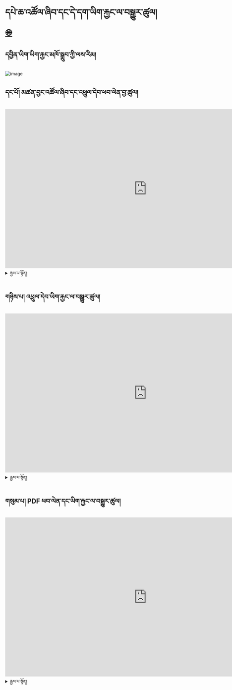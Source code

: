 # དཔེ་ཆ་འཚོལ་ཞིབ་དང་དེ་དག་ཡིག་རྐྱང་ལ་བསྒྱུར་ཚུལ། [ 🌐](en/mt/english-etexts.md)


## དབྱིན་ཡིག་ཡིག་རྐྱང་མཁོ་སྒྲུབ་ཀྱི་ལས་རིམ། 
![image](https://user-images.githubusercontent.com/17675331/219353474-f8079425-f2cd-415f-b9fd-1c4d6b9c02c1.png)


## དང་པོ། མཚན་བྱང་འཚོལ་ཞིབ་དང་འཕྲུལ་དེབ་ཕབ་ལེན་བྱ་ཚུལ།

<iframe width="911" height="513" src="https://www.youtube.com/embed/qv2UBxyjrzg" title="Get title and download from libgen" frameborder="0" allow="accelerometer; autoplay; clipboard-write; encrypted-media; gyroscope; picture-in-picture; web-share" allowfullscreen></iframe>

<details>
  <summary>རྒྱས་པ་སྟོན།</summary>

### མཚན་བྱང་འཚོལ་ཞིབ་བྱ་རྒྱུ་ལ་ཐབས་ལམ་གཉིས་ཡོད།
  
ཐབས་ལམ་དང་པོ། མཚན་བྱང་སྟེང་དུ་ཡོད་པའི་དྲྭ་ཐག་་ལ་སྣུན།་ 
[The PrinceThink](https://www.gutenberg.org/ebooks/1232)
  
![session name1 (38)](https://user-images.githubusercontent.com/124126972/222678690-e7b4e8c6-a7ce-422d-8d1a-ae49995e9ccc.png)

ཐབས་ལམ་གཉིས་པ། 1. goole search ནང་དུ་དཔེ་མཛོདlibgen ཞེས་པ་དེ་འཚོལ།
  
![session name1 (39)](https://user-images.githubusercontent.com/124126972/222680454-72c621d9-4300-4de9-af9c-0cf5447603bf.png)

1. search ཟེར་བའི་སྟོང་ཆ་དེ་ནང་དུ་རྩོམ་པ་པོ་མཚན་བྱང་འཚོལ་ཞིབ་བྱེད།
  
![session name1 (40)](https://user-images.githubusercontent.com/124126972/222681641-e00c7436-9b72-43b5-b990-a084693873b0.png)

### འཕྲུལ་དེབ་ཕབ་ལེན་བྱ་ཚུལ།
  
1. རྩོམ་པ་པོ་མཚན་གྱི་ཐོག་ཏུ་སྣུན།
  
![session name1 (41)](https://user-images.githubusercontent.com/124126972/222682941-2da94793-405e-4c66-9344-ddef883dcbad.png)

2. epub ལ་སྣུན།
  
![session name1 (42)](https://user-images.githubusercontent.com/124126972/222684749-e7bfe0bd-d044-4818-9732-2fa849362b3f.png)

3. དེབ་འདིའི་པར་ཀྱི་ཐོག་ཏུ་སྣུན།
  
![session name1 (43)](https://user-images.githubusercontent.com/124126972/222685872-2cd6a7a0-d4ea-42b0-8f80-77745cc6452e.png)

4. མཐའ་མ་getཞེས་པ་ལ་སྣོན་ནས་འཕྲུལ་དེབ་ཕབ་ལེན་བྱེད་ཐུབ།
  
![session name1 (63)](https://user-images.githubusercontent.com/124126972/223019256-bd17f6fc-2b10-4bdf-b6c1-b9d4a92aa13f.png)



  
</details>
 

## གཉིས་པ། འཕྲུལ་དེབ་ཡིག་རྐྱང་ལ་བསྒྱུར་ཚུལ།

<iframe width="911" height="513" src="https://www.youtube.com/embed/hwZm9l6p_-g" title="Convert epub and cleanup file" frameborder="0" allow="accelerometer; autoplay; clipboard-write; encrypted-media; gyroscope; picture-in-picture; web-share" allowfullscreen></iframe>


<details>
  <summary>རྒྱས་པ་སྟོན།</summary>


### འཕྲུལ་དེབ་ཡིག་རྐྱང་ལ་བསྒྱུར་ཚུལ།

1. ཐོག་མར་calibreསྒོ་ཕྱེ།
    
![session name1 (47)](https://user-images.githubusercontent.com/124126972/222691024-df7dcb09-211e-442c-81bf-526b60e1d66a.png)

2. Formats ལ་སྣུན།
    
![session name1 (48)](https://user-images.githubusercontent.com/124126972/222709470-b359634f-3086-4019-a0fc-f21789660390.png)

2. Convert book ལ་སྣུན་མ་ཐག་bulk convert ལ་ཡང་སྣུན།
    
![session name1 (50)](https://user-images.githubusercontent.com/124126972/222711879-54a1a5ef-9188-4323-94ce-75ba97ade277.png)

3. ལག་གཡས་པ་ཕྱོགས་སུ་ཡོད་པའི་output format ཁ་སྐོང་ན་txtཞེས་པ་སྣུན།
    
![session name1 (51)](https://user-images.githubusercontent.com/124126972/222714043-4d67b7d8-3cca-493b-8d92-04603cb7fcdb.png)


### ཡིག་རྐྱང་ལ་ཇི་ལྟར་ལྟ་དགོས་ཚུལ།

txt ཡང་ན་ click to open ལ་སྣུན།

![session name1 (52)](https://user-images.githubusercontent.com/124126972/222715280-862e7953-ef53-4e34-9ddf-a1b483afa57b.png)

### ཡིག་ཆ་ཕན་ཚུན་བསྒྱུར་སའི་མཉེན་ཆས།
  
སྒེའུ་ཁུང་རྟགས་ཅན།-notebook

ཀུ་ཤུ་རྟགས་ཅན།-text editor
    
### རྩོམ་བསྒྱུར་བྱེད་དགོས་དོན་ནི།

foot note དང་རི་མོ་ལ་སོགས་པ་མི་དགོས་པ་རྣམས་གཙང་བཤུ་བྱ་དགོས་

### རྩོམ་བསྒྱུར་གཙང་བཤུ་བྱེད་སྟངས་ནི།

1. ཡིག་རྐྱང་བཟོ་ཚར་བའི་folderའདི་ལ་རྩི་རྩི་གཡས་སྣུན་བྱེད་ནས་open with ཁ་ཐུག་notepadལ་སྣུན།
    
![session name1 (53)](https://user-images.githubusercontent.com/124126972/222716611-a595875f-1614-4f04-bede-0756b0723b67.png)

2.ཡི་གེ་མི་དགོས་པ་ཞིག་ལ་སྟགས་རྒྱག།
    
![session name1 (55)](https://user-images.githubusercontent.com/124126972/222717524-25e0c7c6-a53f-4791-b83d-e5e060edf9bb.png)

3.དེ་ནས་editབྱེད་replaceལ་སྣུན།
    
![session name1 (56)](https://user-images.githubusercontent.com/124126972/222718623-c634d326-0352-4410-b683-ba83d5e5278a.png)

4. ཡི་གེ་བསྒྱུར་དགོས་པ་འདི་replaceནང་དུ་བྲིས།

- གལ་སྲིད་ཡི་གེ་གཅིག་རང་བསྒྱུར་བཅོས་བྱེད་དགོས་ན་replaceསྣུན།
- ག་ལ་སྲིད་ཡི་གེ་ཆ་ཚང་བསྒྱུར་བཅོས་བྱེད་དགོས་ན་replace allསྣུན།
    
![session name1 (57)](https://user-images.githubusercontent.com/124126972/222719636-58f70f14-fae6-4df6-b8c8-5486e2f718d7.png)

### མཐའ་མ་ཉར་ཚག་་saveབྱེད་སྟངས་ནི།

fileནས་saveཡང་ན་save asལ་ཉར་ཚག་བྱེད།
    
![session name1 (58)](https://user-images.githubusercontent.com/124126972/222720896-d27348cc-4bc8-41e0-896e-2ff5035e7bbe.png)



</details>  


## གསུམ་པ། PDF ཕབ་ལེན་དང་ཡིག་རྐྱང་ལ་བསྒྱུར་ཚུལ།

<iframe width="911" height="513" src="https://www.youtube.com/embed/rsCvvePGHu4" title="Get pdf and convert it to txt" frameborder="0" allow="accelerometer; autoplay; clipboard-write; encrypted-media; gyroscope; picture-in-picture; web-share" allowfullscreen></iframe>

<details>
  <summary>རྒྱས་པ་སྟོན།</summary>

 
### PDF ཕབ་ལེན་བྱེད་སྟངས།
       
1. དཔེ་ཆའི་མཚན་གཞུང་འོག་ཏུ་PDFཞེས་པ་དེ་སྣོན།
   
![session name1 (61)](https://user-images.githubusercontent.com/124126972/223018161-4fe0d15d-1c62-4f5b-8dfb-52cfcf95177f.png)

2. རི་མོ་ཐོག་ཏུ་སྣུན།
   
![session name1 (62)](https://user-images.githubusercontent.com/124126972/223018862-86c7f966-8ca4-44f8-8afd-c18bc358be2d.png)

3. getཞེས་པ་དེ་ལ་ཡང་སྣོན་པ་དང་ཕབ་ལེན་བྱེད་བཞིན་པའི་སྐབས་རེད།

![session name1 (63)](https://user-images.githubusercontent.com/124126972/223019214-bb456848-7268-4352-baa2-a92ff89ad1d7.png)

### PDFཡིག་རྐྱང་ལ་བསྒྱུར་ཚུལ།
       
1.དྲྭ་ལམ་ནས་pdf to text.com ཞེས་པ་འདི་འཚོལ།
   
![session name1 (64)](https://user-images.githubusercontent.com/124126972/223021593-2f39ce90-09cd-4e85-803c-d3d66b640972.png)

 2.upload filesནང་དུ་དེབ་འདི་མཚན་བྱང་ནང་བླུགས་ནས་ཁ་ཐུག་ཕབ་ལེན་བྱས།
   
![session name1 (65)](https://user-images.githubusercontent.com/124126972/223022344-d6bbdc3a-8616-41c4-b41b-01df79ec435e.png)

3.དེ་ནས་སོ་སོར་ཕབ་ལེན་བྱེད་སའི་མཚན་པབལྟས་ནས་notebookཀྱི་པར་དེ་ལ་རྩི་རྩི་གཡས་སྣུན་བྱས་ནས་open with note pad བྱེད།
   
![session name1 (66)](https://user-images.githubusercontent.com/124126972/223023719-c88bb54c-7730-4f1b-a7aa-74af29065189.png)

### རྩོམ་བསྒྱུར་གཙང་བཟོ་བྱེད་སྟངས།
   
1.ཡི་གེ་མི་དགོས་པ་ཞིག་ལ་སྟགས་རྒྱག།
   
![session name1 (67)](https://user-images.githubusercontent.com/124126972/223024557-8615db6d-fd6e-47f5-92a7-c6f8fab7b5d8.png)

2. ལག་པ་གཡོན་ཕྱོགས་སུ་edit སྣུན་ནས་replace བྱོས།
   
![session name1 (56)](https://user-images.githubusercontent.com/124126972/222718623-c634d326-0352-4410-b683-ba83d5e5278a.png)
   
 3. ཡི་གེ་བསྒྱུར་དགོས་པ་འདི་replaceནང་དུ་བྲིས།

- གལ་སྲིད་ཡི་གེ་གཅིག་རང་བསྒྱུར་བཅོས་བྱེད་དགོས་ན་replaceསྣུན།
- ག་ལ་སྲིད་ཡི་གེ་ཆ་ཚང་བསྒྱུར་བཅོས་བྱེད་དགོས་ན་replace allསྣུན།
   
![session name1 (57)](https://user-images.githubusercontent.com/124126972/222719636-58f70f14-fae6-4df6-b8c8-5486e2f718d7.png)

### fileནས་saveཡང་ན་save asལ་ཉར་ཚག་བྱེད་སྟངས།

![session name1 (58)](https://user-images.githubusercontent.com/124126972/222720896-d27348cc-4bc8-41e0-896e-2ff5035e7bbe.png)


  </details>
